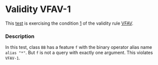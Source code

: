 # Validity VFAV-1

This [test](.) is exercising the condition [1](../Readme.md) of the validity rule [VFAV](../../vfav/Readme.md).

### Description

In this test, class `BB` has a feature `f` with the binary operator alias name `alias "*"`. But `f` is not a query with exactly one argument. This violates `VFAV-1`.

